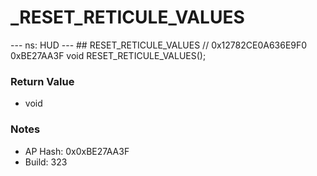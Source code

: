 # _RESET_RETICULE_VALUES

--- ns: HUD --- ## RESET_RETICULE_VALUES  // 0x12782CE0A636E9F0 0xBE27AA3F void RESET_RETICULE_VALUES();

### Return Value
* void

### Notes
* AP Hash: 0x0xBE27AA3F
* Build: 323

